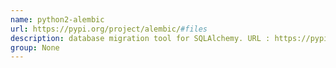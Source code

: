 ```yaml
---
name: python2-alembic
url: https://pypi.org/project/alembic/#files
description: database migration tool for SQLAlchemy. URL : https://pypi.org/project/alembic/#files Groups : None
group: None
---
```

